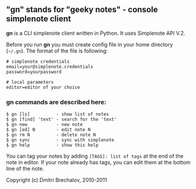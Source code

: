 "gn" stands for "geeky notes" - console simplenote client
----------------------------------------------------------

**gn** is a CLI simplenote client written in Python. It uses Simplenote API V.2.

Before you run  **gn** you must create config file in your home directory (`~/.gn`). The format of the file is following:

    # simplenote credentials
    email=your@simplenote.credentials
    password=yourpassword
    
    # local parameters
    editor=editor of your choice
    

### gn commands are described here:

    $ gn [ls]          - show list of notes
    $ gn [find] 'text' - search for the 'text'
    $ gn new           - new note
    $ gn [ed] N        - edit note N
    $ gn rm N          - delete note N
    $ gn sync          - sync with simplenote
    $ gn help          - show this help
    
You can tag your notes by adding `[TAGS]: list of tags` at the end of the note in editor. If your note already has tags, you can edit them at the bottom line of the note.
                            
Copyright (c) Dmitri Brechalov, 2010-2011

